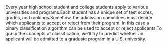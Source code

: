 Every year high school student and college students apply to various universities and programs.Each student has a unique set of test scores, grades, and rankings.Somehow, the admission commitees must decide which applicants to accept or reject from their program. In this case a binary classification algorithm can be used to accept or reject applicants.To grasp the concepts of classification, we'll try to predict whether an applicant will be admitted to a graduate program in a U.S. university.
